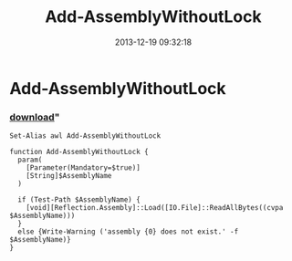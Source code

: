 ﻿---
pid:            4715
parent:         0
children:       
poster:         greg zakharov
title:          Add-AssemblyWithoutLock
date:           2013-12-19 09:32:18
format:         posh
---

# Add-AssemblyWithoutLock

### [download](4715.ps1)"



```posh
Set-Alias awl Add-AssemblyWithoutLock

function Add-AssemblyWithoutLock {
  param(
    [Parameter(Mandatory=$true)]
    [String]$AssemblyName
  )
  
  if (Test-Path $AssemblyName) {
    [void][Reflection.Assembly]::Load([IO.File]::ReadAllBytes((cvpa $AssemblyName)))
  }
  else {Write-Warning ('assembly {0} does not exist.' -f $AssemblyName)}
}
```
